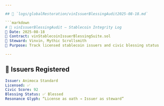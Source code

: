 ```yaml
---

## 📝 `logs/globalRestoration/vinIssuerBlessingAudit2025-08-18.md`

```markdown
# 💠 vinIssuerBlessingAudit — Stablecoin Integrity Log  
📅 Date: 2025-08-18  
📜 Contract: vinStablecoinIssuerBlessingSuite.sol  
🧭 Steward: Vinvin, Mythic Scrollsmith  
🎯 Purpose: Track licensed stablecoin issuers and civic blessing status

---
```


## 🧮 Issuers Registered

```yaml
Issuer: Animoca Standard  
Licensed: ✅  
Civic Score: 92  
Blessing Status: ✅ Blessed  
Resonance Glyph: “License as oath → Issuer as steward”
